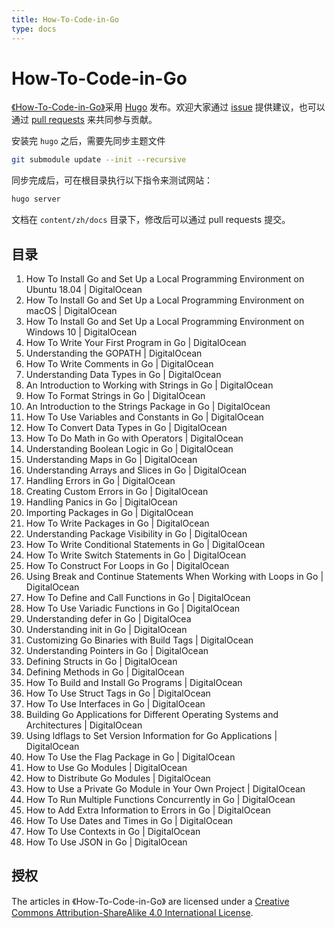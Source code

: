 ```yaml
---
title: How-To-Code-in-Go
type: docs
--- 
```


# How-To-Code-in-Go

[《How-To-Code-in-Go》](https://github.com/gocn/How-To-Code-in-Go)采用 [Hugo](https://gohugo.io) 发布。欢迎大家通过 [issue](https://github.com/gocn/How-To-Code-in-Go/issues) 提供建议，也可以通过 [pull requests](https://github.com/gocn/How-To-Code-in-Go/pulls) 来共同参与贡献。

安装完 `hugo` 之后，需要先同步主题文件

```bash
git submodule update --init --recursive
```

同步完成后，可在根目录执行以下指令来测试网站：

```bash
hugo server
```

文档在 `content/zh/docs` 目录下，修改后可以通过 pull requests 提交。

## 目录

1. How To Install Go and Set Up a Local Programming Environment on Ubuntu 18.04 | DigitalOcean
2. How To Install Go and Set Up a Local Programming Environment on macOS | DigitalOcean
3. How To Install Go and Set Up a Local Programming Environment on Windows 10 | DigitalOcean
4. How To Write Your First Program in Go | DigitalOcean
5. Understanding the GOPATH | DigitalOcean
6. How To Write Comments in Go | DigitalOcean
7. Understanding Data Types in Go | DigitalOcean
8. An Introduction to Working with Strings in Go | DigitalOcean
9. How To Format Strings in Go | DigitalOcean
10. An Introduction to the Strings Package in Go | DigitalOcean
11. How To Use Variables and Constants in Go | DigitalOcean
12. How To Convert Data Types in Go | DigitalOcean
13. How To Do Math in Go with Operators | DigitalOcean
14. Understanding Boolean Logic in Go | DigitalOcean
15. Understanding Maps in Go | DigitalOcean
16. Understanding Arrays and Slices in Go | DigitalOcean
17. Handling Errors in Go | DigitalOcean
18. Creating Custom Errors in Go | DigitalOcean
19. Handling Panics in Go | DigitalOcean
20. Importing Packages in Go | DigitalOcean
21. How To Write Packages in Go | DigitalOcean
22. Understanding Package Visibility in Go | DigitalOcean
23. How To Write Conditional Statements in Go | DigitalOcean
24. How To Write Switch Statements in Go | DigitalOcean
25. How To Construct For Loops in Go | DigitalOcean
26. Using Break and Continue Statements When Working with Loops in Go | DigitalOcean
27. How To Define and Call Functions in Go | DigitalOcean
28. How To Use Variadic Functions in Go | DigitalOcean
29. Understanding defer in Go | DigitalOcea
30. Understanding init in Go | DigitalOcean
31. Customizing Go Binaries with Build Tags | DigitalOcean
32. Understanding Pointers in Go | DigitalOcean
33. Defining Structs in Go | DigitalOcean
34. Defining Methods in Go | DigitalOcean
35. How To Build and Install Go Programs | DigitalOcean
36. How To Use Struct Tags in Go | DigitalOcean
37. How To Use Interfaces in Go | DigitalOcean
38. Building Go Applications for Different Operating Systems and Architectures | DigitalOcean
39. Using ldflags to Set Version Information for Go Applications | DigitalOcean
40. How To Use the Flag Package in Go | DigitalOcean
41. How to Use Go Modules | DigitalOcean
42. How to Distribute Go Modules | DigitalOcean
43. How to Use a Private Go Module in Your Own Project | DigitalOcean
44. How To Run Multiple Functions Concurrently in Go | DigitalOcean
45. How to Add Extra Information to Errors in Go | DigitalOcean
46. How To Use Dates and Times in Go | DigitalOcean
47. How To Use Contexts in Go | DigitalOcean
48. How To Use JSON in Go | DigitalOcean

## 授权

The articles in 《How-To-Code-in-Go》 are licensed under a [Creative Commons Attribution-ShareAlike 4.0 International License](http://creativecommons.org/licenses/by-sa/4.0/).